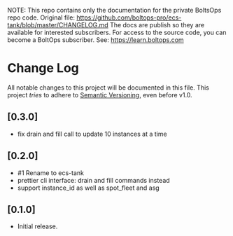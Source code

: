 <!-- note marker start -->
NOTE: This repo contains only the documentation for the private BoltsOps repo code.
Original file: https://github.com/boltops-pro/ecs-tank/blob/master/CHANGELOG.md
The docs are publish so they are available for interested subscribers.
For access to the source code, you can become a BoltOps subscriber.
See: https://learn.boltops.com

<!-- note marker end -->

# Change Log

All notable changes to this project will be documented in this file.
This project *tries* to adhere to [Semantic Versioning](http://semver.org/), even before v1.0.

## [0.3.0]
- fix drain and fill call to update 10 instances at a time

## [0.2.0]
- #1 Rename to ecs-tank
- prettier cli interface: drain and fill commands instead
- support instance_id as well as spot_fleet and asg

## [0.1.0]
- Initial release.
